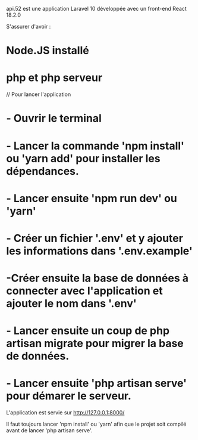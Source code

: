 api.52 est une application Laravel 10 développée avec un front-end React 18.2.0

S'assurer d'avoir :
# Node.JS installé
# php et php serveur 


// Pour lancer l'application

 # - Ouvrir le terminal 
 # - Lancer la commande 'npm install' ou 'yarn add' pour installer les dépendances.
 # - Lancer ensuite 'npm run dev' ou 'yarn'
 # - Créer un fichier '.env' et y ajouter les informations dans '.env.example'
 # -Créer ensuite la base de données à connecter avec l'application et ajouter le nom dans '.env'
 # - Lancer ensuite un coup de php artisan migrate pour migrer la base de données.
 # - Lancer ensuite 'php artisan serve' pour démarer le serveur.
 L'application est servie sur http://127.0.0.1:8000/

 Il faut toujours lancer 'npm install' ou 'yarn' afin que le projet soit compilé avant de lancer 'php artisan serve'.